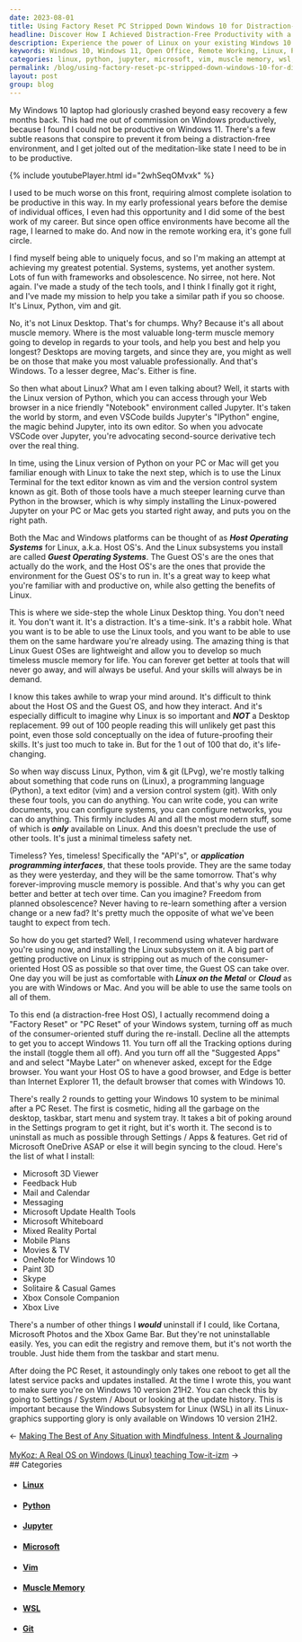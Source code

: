 ```yaml
---
date: 2023-08-01
title: Using Factory Reset PC Stripped Down Windows 10 for Distraction-Free Productivity
headline: Discover How I Achieved Distraction-Free Productivity with a Factory Reset PC and Stripped Down Windows 10
description: Experience the power of Linux on your existing Windows 10 PC with a Factory Reset, stripping down the OS to a distraction-free environment. Get started quickly with the Linux version of Python, Jupyter Notebook, and the text editor vim & version control system git. Learn timeless skills and maximize your productivity with this unique approach.
keywords: Windows 10, Windows 11, Open Office, Remote Working, Linux, Python, Jupyter, IPython, VSCode, Vim, Git, Linux Desktop, Muscle Memory, Host Operating System, Guest Operating System, Future-Proofing, Application Programming Interfaces, Linux on the Metal, Cloud, Factory Reset, PC Reset, Windows Subsystem for Linux, WSL, Windows 10 version 21H2
categories: linux, python, jupyter, microsoft, vim, muscle memory, wsl, git
permalink: /blog/using-factory-reset-pc-stripped-down-windows-10-for-distraction-free-productivity/
layout: post
group: blog
---
```



My Windows 10 laptop had gloriously crashed beyond easy recovery a few months
back. This had me out of commission on Windows productively, because I found I
could not be productive on Windows 11. There's a few subtle reasons that
conspire to prevent it from being a distraction-free environment, and I get
jolted out of the meditation-like state I need to be in to be productive.

{% include youtubePlayer.html id="2whSeqOMvxk" %}

I used to be much worse on this front, requiring almost complete isolation to
be productive in this way. In my early professional years before the demise of
individual offices, I even had this opportunity and I did some of the best work
of my career. But since open office environments have become all the rage, I
learned to make do. And now in the remote working era, it's gone full circle.

I find myself being able to uniquely focus, and so I'm making an attempt at
achieving my greatest potential. Systems, systems, yet another system. Lots of
fun with frameworks and obsolescence. No sirree, not here. Not again. I've made
a study of the tech tools, and I think I finally got it right, and I've made my
mission to help you take a similar path if you so choose. It's Linux, Python,
vim and git.

No, it's not Linux Desktop. That's for chumps. Why? Because it's all about
muscle memory. Where is the most valuable long-term muscle memory going to
develop in regards to your tools, and help you best and help you longest?
Desktops are moving targets, and since they are, you might as well be on those
that make you most valuable professionally. And that's Windows. To a lesser
degree, Mac's. Either is fine.

So then what about Linux? What am I even talking about? Well, it starts with
the Linux version of Python, which you can access through your Web browser in a
nice friendly "Notebook" environment called Jupyter. It's taken the world by
storm, and even VSCode builds Jupyter's "IPython" engine, the magic behind
Jupyter, into its own editor. So when you advocate VSCode over Jupyter, you're
advocating second-source derivative tech over the real thing.

In time, using the Linux version of Python on your PC or Mac will get you
familiar enough with Linux to take the next step, which is to use the Linux
Terminal for the text editor known as vim and the version control system known
as git. Both of those tools have a much steeper learning curve than Python in
the browser, which is why simply installing the Linux-powered Jupyter on your
PC or Mac gets you started right away, and puts you on the right path.

Both the Mac and Windows platforms can be thought of as ***Host Operating
Systems*** for Linux, a.k.a. Host OS's. And the Linux subsystems you install
are called ***Guest Operating Systems***. The Guest OS's are the ones that
actually do the work, and the Host OS's are the ones that provide the
environment for the Guest OS's to run in. It's a great way to keep what you're
familiar with and productive on, while also getting the benefits of Linux.

This is where we side-step the whole Linux Desktop thing. You don't need it.
You don't want it. It's a distraction. It's a time-sink. It's a rabbit hole.
What you want is to be able to use the Linux tools, and you want to be able to
use them on the same hardware you're already using. The amazing thing is that
Linux Guest OSes are lightweight and allow you to develop so much timeless
muscle memory for life. You can forever get better at tools that will never go
away, and will always be useful. And your skills will always be in demand.

I know this takes awhile to wrap your mind around. It's difficult to think
about the Host OS and the Guest OS, and how they interact. And it's especially
difficult to imagine why Linux is so important and ***NOT*** a Desktop
replacement. 99 out of 100 people reading this will unlikely get past this
point, even those sold conceptually on the idea of future-proofing their
skills. It's just too much to take in. But for the 1 out of 100 that do, it's
life-changing.

So when way discuss Linux, Python, vim & git (LPvg), we're mostly talking about
something that code runs on (Linux), a programming language (Python), a text
editor (vim) and a version control system (git). With only these four tools,
you can do anything. You can write code, you can write documents, you can
configure systems, you can configure networks, you can do anything. This firmly
includes AI and all the most modern stuff, some of which is ***only*** available
on Linux. And this doesn't preclude the use of other tools. It's just a minimal
timeless safety net.

Timeless? Yes, timeless! Specifically the "API's", or ***application programming
interfaces***, that these tools provide. They are the same today as they were
yesterday, and they will be the same tomorrow. That's why forever-improving
muscle memory is possible. And that's why you can get better and better at
tech over time. Can you imagine? Freedom from planned obsolescence? Never
having to re-learn something after a version change or a new fad? It's pretty
much the opposite of what we've been taught to expect from tech.

So how do you get started? Well, I recommend using whatever hardware you're
using now, and installing the Linux subsystem on it. A big part of getting
productive on Linux is stripping out as much of the consumer-oriented Host OS
as possible so that over time, the Guest OS can take over. One day you will be
just as comfortable with ***Linux on the Metal*** or ***Cloud*** as you are with
Windows or Mac. And you will be able to use the same tools on all of them. 

To this end (a distraction-free Host OS), I actually recommend doing a "Factory
Reset" or "PC Reset" of your Windows system, turning off as much of the
consumer-oriented stuff during the re-install. Decline all the attempts to get
you to accept Windows 11. You turn off all the Tracking options during the
install (toggle them all off). And you turn off all the "Suggested Apps" and
and select "Maybe Later" on whenever asked, except for the Edge browser. You
want your Host OS to have a good browser, and Edge is better than Internet
Explorer 11, the default browser that comes with Windows 10.

There's really 2 rounds to getting your Windows 10 system to be minimal after a
PC Reset. The first is cosmetic, hiding all the garbage on the desktop,
taskbar, start menu and system tray. It takes a bit of poking around in the
Settings program to get it right, but it's worth it. The second is to uninstall
as much as possible through Settings / Apps & features. Get rid of Microsoft
OneDrive ASAP or else it will begin syncing to the cloud. Here's the list of
what I install:

- Microsoft 3D Viewer
- Feedback Hub
- Mail and Calendar
- Messaging
- Microsoft Update Health Tools
- Microsoft Whiteboard
- Mixed Reality Portal
- Mobile Plans
- Movies & TV
- OneNote for Windows 10
- Paint 3D
- Skype
- Solitaire & Casual Games
- Xbox Console Companion
- Xbox Live

There's a number of other things I ***would*** uninstall if I could, like
Cortana, Microsoft Photos and the Xbox Game Bar. But they're not uninstallable
easily. Yes, you can edit the registry and remove them, but it's not worth the
trouble. Just hide them from the taskbar and start menu.

After doing the PC Reset, it astoundingly only takes one reboot to get all the
latest service packs and updates installed. At the time I wrote this, you want
to make sure you're on Windows 10 version 21H2. You can check this by going to
Settings / System / About or looking at the update history. This is important
because the Windows Subsystem for Linux (WSL) in all its Linux-graphics
supporting glory is only available on Windows 10 version 21H2.



<div class="arrow-links"><div class="post-nav-prev"><span class="arrow">&larr;&nbsp;</span><a href="/blog/making-the-best-of-any-situation-with-mindfulness-intent-journaling/">Making The Best of Any Situation with Mindfulness, Intent & Journaling</a></div> &nbsp; <div class="post-nav-next"><a href="/blog/mykoz-a-real-os-on-windows-linux-teaching-tow-it-izm/">MyKoz: A Real OS on Windows (Linux) teaching Tow-it-izm</a><span class="arrow">&nbsp;&rarr;</span></div></div>
## Categories

<ul>
<li><h4><a href='/linux/'>Linux</a></h4></li>
<li><h4><a href='/python/'>Python</a></h4></li>
<li><h4><a href='/jupyter/'>Jupyter</a></h4></li>
<li><h4><a href='/microsoft/'>Microsoft</a></h4></li>
<li><h4><a href='/vim/'>Vim</a></h4></li>
<li><h4><a href='/muscle-memory/'>Muscle Memory</a></h4></li>
<li><h4><a href='/wsl/'>WSL</a></h4></li>
<li><h4><a href='/git/'>Git</a></h4></li></ul>